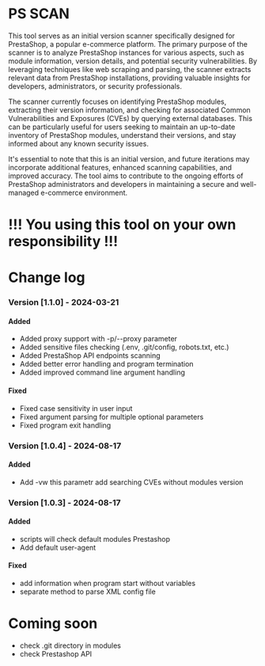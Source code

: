 # PS SCAN

This tool serves as an initial version scanner specifically designed for PrestaShop, a popular e-commerce platform. The primary purpose of the scanner is to analyze PrestaShop instances for various aspects, such as module information, version details, and potential security vulnerabilities. By leveraging techniques like web scraping and parsing, the scanner extracts relevant data from PrestaShop installations, providing valuable insights for developers, administrators, or security professionals.

The scanner currently focuses on identifying PrestaShop modules, extracting their version information, and checking for associated Common Vulnerabilities and Exposures (CVEs) by querying external databases. This can be particularly useful for users seeking to maintain an up-to-date inventory of PrestaShop modules, understand their versions, and stay informed about any known security issues.

It's essential to note that this is an initial version, and future iterations may incorporate additional features, enhanced scanning capabilities, and improved accuracy. The tool aims to contribute to the ongoing efforts of PrestaShop administrators and developers in maintaining a secure and well-managed e-commerce environment.

# !!! You using this tool on your own responsibility !!!




# Change log 
### Version [1.1.0] - 2024-03-21
#### Added
- Added proxy support with -p/--proxy parameter
- Added sensitive files checking (.env, .git/config, robots.txt, etc.)
- Added PrestaShop API endpoints scanning
- Added better error handling and program termination
- Added improved command line argument handling

#### Fixed
- Fixed case sensitivity in user input
- Fixed argument parsing for multiple optional parameters
- Fixed program exit handling

### Version [1.0.4] - 2024-08-17
#### Added
- Add -vw this parametr add searching CVEs without modules version

### Version [1.0.3] - 2024-08-17
#### Added
- scripts will check default modules Prestashop
- Add default user-agent

#### Fixed
- add information when program start without variables
- separate method to parse XML config file


# Coming soon 

- check .git directory in modules
- check Prestashop API
